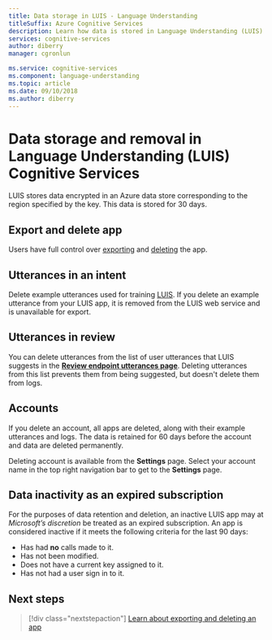 ```yaml
---
title: Data storage in LUIS - Language Understanding
titleSuffix: Azure Cognitive Services
description: Learn how data is stored in Language Understanding (LUIS). LUIS stores data encrypted in an Azure data store corresponding to the region specified by the key. 
services: cognitive-services
author: diberry
manager: cgronlun

ms.service: cognitive-services
ms.component: language-understanding
ms.topic: article
ms.date: 09/10/2018
ms.author: diberry
---
```


# Data storage and removal in Language Understanding (LUIS) Cognitive Services
LUIS stores data encrypted in an Azure data store corresponding to the region specified by the key. This data is stored for 30 days. 

## Export and delete app
Users have full control over [exporting](luis-how-to-start-new-app.md#export-app) and [deleting](luis-how-to-start-new-app.md#delete-app) the app. 

## Utterances in an intent
Delete example utterances used for training [LUIS](luis-reference-regions.md). If you delete an example utterance from your LUIS app, it is removed from the LUIS web service and is unavailable for export.

## Utterances in review
You can delete utterances from the list of user utterances that LUIS suggests in the **[Review endpoint utterances page](luis-how-to-review-endoint-utt.md)**. Deleting utterances from this list prevents them from being suggested, but doesn't delete them from logs.

## Accounts
If you delete an account, all apps are deleted, along with their example utterances and logs. The data is retained for 60 days before the account and data are deleted permanently.

Deleting account is available from the **Settings** page. Select your account name in the top right navigation bar to get to the **Settings** page.

## Data inactivity as an expired subscription
For the purposes of data retention and deletion, an inactive LUIS app may at _Microsoft’s discretion_ be treated as an expired subscription. An app is considered inactive if it meets the following criteria for the last 90 days: 

* Has had **no** calls made to it.
* Has not been modified.
* Does not have a current key assigned to it.
* Has not had a user sign in to it.

## Next steps

> [!div class="nextstepaction"]
> [Learn about exporting and deleting an app](luis-how-to-start-new-app.md)